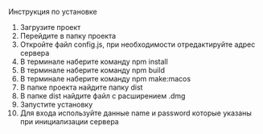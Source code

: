 Инструкция по установке

1. Загрузите проект
2. Перейдите в папку проекта
3. Откройте файл config.js, при необходимости отредактируйте адрес сервера
4. В терминале наберите команду npm install
5. В терминале наберите команду npm build
6. В терминале наберите команду npm make:macos
7. B папке проекта найдите папку dist
8. В папке dist найдите файл с расширением .dmg
9. Запустите установку
10. Для входа используйте данные name и password которые указаны при инициализации сервера
